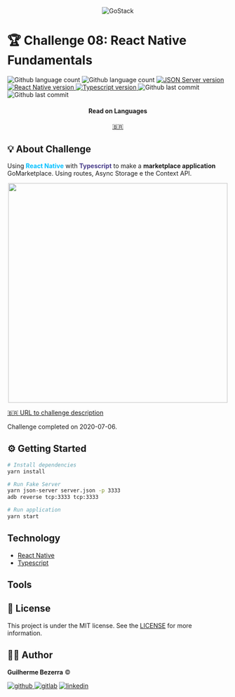 <p align="center">
    <img alt="GoStack" src="https://i.lensdump.com/i/jCEM0c.png" />
</p>

# :trophy: Challenge 08: React Native Fundamentals

<p align="left">
    <img alt="Github language count" src="https://img.shields.io/github/languages/count/gbdsantos/bootcamp-gostack-challenge-08">

  <img alt="Github language count" src="https://img.shields.io/github/languages/top/gbdsantos/bootcamp-gostack-challenge-08">

  <a href="https://github.com/typicode/json-server">
    <img alt="JSON Server version" src="https://img.shields.io/github/package-json/dependency-version/gbdsantos/bootcamp-gostack-challenge-08/json-server">
  </a>

  <a href="https://yarnpkg.com/">
    <img alt="React Native version" src="https://img.shields.io/github/package-json/dependency-version/gbdsantos/bootcamp-gostack-challenge-08/react-native">
  </a>

  <a href="https://www.typescriptlang.org/">
    <img alt="Typescript version" src="https://img.shields.io/github/package-json/dependency-version/gbdsantos/bootcamp-gostack-challenge-08/dev/typescript">
  </a>

  <img alt="Github last commit" src="https://wakatime.com/badge/github/gbdsantos/bootcamp-gostack-challenge-08.svg">

  <img alt="Github last commit" src="https://img.shields.io/github/last-commit/gbdsantos/bootcamp-gostack-challenge-08">
</p>

<div align="center">
  <h4 align="center">Read on Languages</h4>
  <a href="https://github.com/gbdsantos/bootcamp-gostack-challenge-08/blob/master/README-PT-BR.md">🇧🇷
  </a>
</div>

## :bulb: About Challenge

Using <span style="color:deepskyblue; font-weight:bold;">React Native</span> with <span style="color:darkslateblue; font-weight:bold;">Typescript</span> to make a **marketplace application** GoMarketplace. Using routes, Async Storage e the Context API.

<div align="center">
<img alt="" src="https://i1.lensdump.com/i/jMLLrx.gif" height="500" />
</div>

[:brazil: URL to challenge description](https://github.com/Rocketseat/bootcamp-gostack-desafios/tree/master/desafio-fundamentos-react-native)

Challenge completed on 2020-07-06.

## :gear: Getting Started

```Bash
# Install dependencies
yarn install

# Run Fake Server
yarn json-server server.json -p 3333
adb reverse tcp:3333 tcp:3333

# Run application
yarn start
```

## Technology

- [React Native](https://reactnative.dev/)
- [Typescript](https://www.typescriptlang.org/)

## Tools

## :memo: License

This project is under the MIT license. See the [LICENSE](https://github.com/gbdsantos/bootcamp-gostack-challenge-08/blob/master/LICENSE) for more information.

## :man_astronaut: Author

**Guilherme Bezerra** ©️

[![github](http://ap.imagensbrasil.org/images/2018/12/10/github-logo-1.png) ](http://www.github.com/gbdsantos)
[![gitlab](http://ap.imagensbrasil.org/images/2018/12/10/gitlab-32.png)](https://gitlab.com/gbdsantos1)
[![linkedin](http://ap.imagensbrasil.org/images/2018/12/10/linkedin-1.png)](https://www.linkedin.com/in/gbdsantos/)
